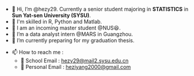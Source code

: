 - 👋 Hi, I’m @hezy29. Currently a senior student majoring in **STATISTICS** in **Sun Yat-sen University (SYSU)**. 
- 💪 I'm skilled in R, Python and Matlab. 
- 📖 I am an incoming master student @NUS😆. 
- 👀 I’m a data analyst intern @MARS in Guangzhou.  
- 🌱 I’m currently preparing for my graduation thesis. 
<!-- - 💞️ I’m looking to collaborate on **R** project about **Data Science**.  -->
- 📫 How to reach me : 
  - 🏫 School Email : hezy29@mail2.sysu.edu.cn
  - 👤 Personal Email : heziyang2000@gmail.com

<!---
hezy29/hezy29 is a ✨ special ✨ repository because its `README.md` (this file) appears on your GitHub profile.
You can click the Preview link to take a look at your changes.
--->
